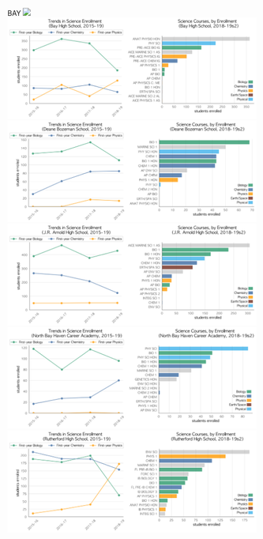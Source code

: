 BAY
![](../School_plots/A_CRAWFORD.png)
![](../School_plots/BAY/BAY.png)
![](../School_plots/BAY/DEANE_BOZE.png)
![](../School_plots/BAY/JR_ARNOLD.png)
![](../School_plots/BAY/NORTH_BAY_.png)
![](../School_plots/BAY/RUTHERFORD.png)
